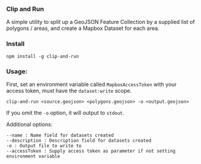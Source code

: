 ### Clip and Run

A simple utility to split up a GeoJSON Feature Collection by a supplied list of polygons / areas, and create a Mapbox Dataset for each area.

### Install

```
npm install -g clip-and-run
```

### Usage:

First, set an environment variable called `MapboxAccessToken` with your access token, must have the `dataset:write` scope.

`clip-and-run <source.geojson> <polygons.geojson> -o <output.geojson>`

If you omit the `-o` option, it will output to `stdout`.

Additional options:

    --name : Name field for datasets created
    --description : Description field for datasets created
    -o : Output file to write to
    --accessToken : Supply access token as parameter if not setting environment variable
